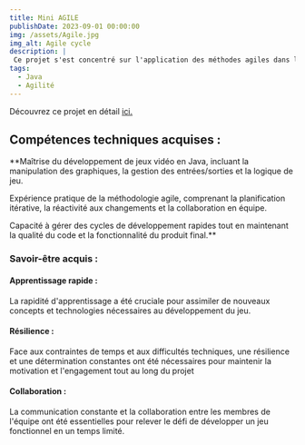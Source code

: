 ```yaml
---
title: Mini AGILE
publishDate: 2023-09-01 00:00:00
img: /assets/Agile.jpg
img_alt: Agile cycle
description: |
 Ce projet s'est concentré sur l'application des méthodes agiles dans le développement d'un jeu vidéo en Java. En seulement trois jours, notre équipe a transformé des concepts théoriques en une expérience pratique en mettant en œuvre les principes agiles pour créer un jeu fonctionnel et divertissant.
tags:
  - Java
  - Agilité
---
```


 Découvrez ce projet en détail <a href="https://github.com/anasouh/S3.02">ici.</a>

## Compétences techniques acquises :

**Maîtrise du développement de jeux vidéo en Java, incluant la manipulation des graphiques, la gestion des entrées/sorties et la logique de jeu.

Expérience pratique de la méthodologie agile, comprenant la planification itérative, la réactivité aux changements et la collaboration en équipe.

Capacité à gérer des cycles de développement rapides tout en maintenant la qualité du code et la fonctionnalité du produit final.**

### Savoir-être acquis :

#### Apprentissage rapide :  
 La rapidité d'apprentissage a été cruciale pour assimiler de nouveaux concepts et technologies nécessaires au développement du jeu.

####  Résilience : 
 Face aux contraintes de temps et aux difficultés techniques, une résilience et une détermination constantes ont été nécessaires pour maintenir la motivation et l'engagement tout au long du projet

#### Collaboration : 
 La communication constante et la collaboration entre les membres de l'équipe ont été essentielles pour relever le défi de développer un jeu fonctionnel en un temps limité.



